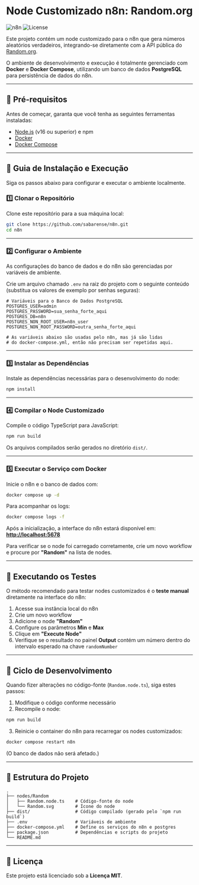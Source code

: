 # Node Customizado n8n: Random.org

![n8n](https://img.shields.io/badge/n8n-Custom_Node-blueviolet)
![License](https://img.shields.io/badge/license-MIT-green)

Este projeto contém um node customizado para o n8n que gera números aleatórios verdadeiros, integrando-se diretamente com a API pública do [Random.org](https://www.random.org/).

O ambiente de desenvolvimento e execução é totalmente gerenciado com **Docker** e **Docker Compose**, utilizando um banco de dados **PostgreSQL** para persistência de dados do n8n.

---

## 🔧 Pré-requisitos

Antes de começar, garanta que você tenha as seguintes ferramentas instaladas:

- [Node.js](https://nodejs.org/en/) (v16 ou superior) e npm  
- [Docker](https://www.docker.com/get-started)  
- [Docker Compose](https://docs.docker.com/compose/install/)  

---

## 🚀 Guia de Instalação e Execução

Siga os passos abaixo para configurar e executar o ambiente localmente.

### 1️⃣ Clonar o Repositório

Clone este repositório para a sua máquina local:

```bash
git clone https://github.com/sabarense/n8n.git
cd n8n
```

---

### 2️⃣ Configurar o Ambiente

As configurações do banco de dados e do n8n são gerenciadas por variáveis de ambiente.

Crie um arquivo chamado `.env` na raiz do projeto com o seguinte conteúdo (substitua os valores de exemplo por senhas seguras):

```env
# Variáveis para o Banco de Dados PostgreSQL
POSTGRES_USER=admin
POSTGRES_PASSWORD=sua_senha_forte_aqui
POSTGRES_DB=n8n
POSTGRES_NON_ROOT_USER=n8n_user
POSTGRES_NON_ROOT_PASSWORD=outra_senha_forte_aqui

# As variáveis abaixo são usadas pelo n8n, mas já são lidas
# do docker-compose.yml, então não precisam ser repetidas aqui.
```

---

### 3️⃣ Instalar as Dependências

Instale as dependências necessárias para o desenvolvimento do node:

```bash
npm install
```

---

### 4️⃣ Compilar o Node Customizado

Compile o código TypeScript para JavaScript:

```bash
npm run build
```

Os arquivos compilados serão gerados no diretório `dist/`.

---

### 5️⃣ Executar o Serviço com Docker

Inicie o n8n e o banco de dados com:

```bash
docker compose up -d
```

Para acompanhar os logs:

```bash
docker compose logs -f
```

Após a inicialização, a interface do n8n estará disponível em:  
**[http://localhost:5678](http://localhost:5678)**

Para verificar se o node foi carregado corretamente, crie um novo workflow e procure por **"Random"** na lista de nodes.

---

## 🧪 Executando os Testes

O método recomendado para testar nodes customizados é o **teste manual** diretamente na interface do n8n:

1. Acesse sua instância local do n8n  
2. Crie um novo workflow  
3. Adicione o node **"Random"**  
4. Configure os parâmetros **Min** e **Max**  
5. Clique em **"Execute Node"**  
6. Verifique se o resultado no painel **Output** contém um número dentro do intervalo esperado na chave `randomNumber`

---

## 🔄 Ciclo de Desenvolvimento

Quando fizer alterações no código-fonte (`Random.node.ts`), siga estes passos:

1. Modifique o código conforme necessário  
2. Recompile o node:

```bash
npm run build
```

3. Reinicie o container do n8n para recarregar os nodes customizados:

```bash
docker compose restart n8n
```

(O banco de dados não será afetado.)

---

## 📂 Estrutura do Projeto

```
.
├── nodes/Random
│   ├── Random.node.ts    # Código-fonte do node
│   └── Random.svg        # Ícone do node
├── dist/                 # Código compilado (gerado pelo `npm run build`)
├── .env                  # Variáveis de ambiente 
├── docker-compose.yml    # Define os serviços do n8n e postgres
├── package.json          # Dependências e scripts do projeto
└── README.md            
```

---

## 📄 Licença

Este projeto está licenciado sob a **Licença MIT**.
